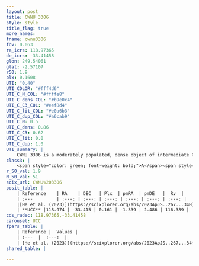 ```yaml
---
layout: post
title: CWNU 3306
style: style
title_flag: true
more_names: 
fname: cwnu3306
fov: 0.063
ra_icrs: 118.97365
de_icrs: -33.41458
glon: 249.54061
glat: -2.57107
r50: 1.9
plx: 0.1608
UTI: "0.40"
UTI_COLOR: "#fff4d6"
UTI_C_N_COL: "#ffffe8"
UTI_C_dens_COL: "#b9e0c4"
UTI_C_C3_COL: "#eef8d4"
UTI_C_lit_COL: "#e0a6b3"
UTI_C_dup_COL: "#a6cab9"
UTI_C_N: 0.5
UTI_C_dens: 0.86
UTI_C_C3: 0.62
UTI_C_lit: 0.0
UTI_C_dup: 1.0
UTI_summary: |
    CWNU 3306 is a moderately populated, dense object of intermediate C3 quality. It was recently reported in the literature.
class3: |
    <span style="color: green; font-weight: bold;">A</span><span style="color: red; font-weight: bold;">C</span>
r_50_val: 1.9
N_50_val: 51
scix_url: CWNU%203306
posit_table: |
    | Reference    | RA    | DEC   | Plx  | pmRA  | pmDE   |  Rv  |
    | :---         | :---: | :---: | :---: | :---: | :---: | :---: |
    |[He et al. (2023)](https://scixplorer.org/abs/2023ApJS..267...34H) | 118.976 | -33.416 | 0.163 | -1.342 | 2.462 | 116.39 |
    | **UCC** |118.974 | -33.415 | 0.161 | -1.339 | 2.486 | 116.389 | 
cds_radec: 118.97365,-33.41458
carousel: UCC
fpars_table: |
    | Reference |  Values |
    | :---  |  :---:  |
    | [He et al. (2023)](https://scixplorer.org/abs/2023ApJS..267...34H) | `A0=2.75, m-M=14.45, logA=8.2` |
shared_table: |
    
---
```

